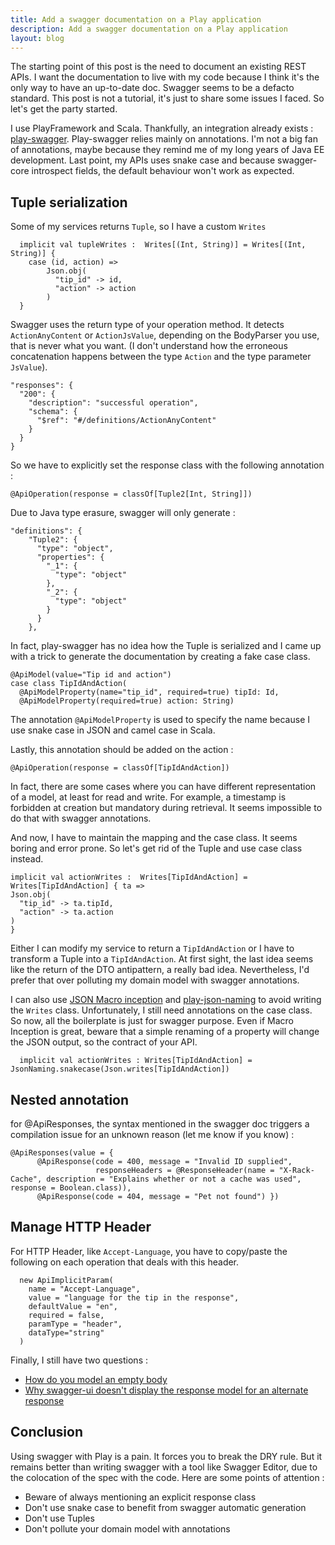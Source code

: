 ```yaml
---
title: Add a swagger documentation on a Play application
description: Add a swagger documentation on a Play application
layout: blog
---
```

The starting point of this post is the need to document an existing REST APIs. I want the
documentation to live with my code because I think it's the only way to have an up-to-date doc.
Swagger seems to be a defacto standard. This post is not a tutorial, it's just to share some issues
I faced. So let's get the party started.

I use PlayFramework and Scala. Thankfully, an integration already exists :
[play-swagger](https://github.com/swagger-api/swagger-play). Play-swagger relies mainly on
annotations. I'm not a big fan of annotations, maybe because they remind me of my long years of Java
EE development. Last point, my APIs uses snake case and because swagger-core introspect fields, the
default behaviour won't work as expected.

## Tuple serialization

Some of my services returns `Tuple`, so I have a custom `Writes`

```
  implicit val tupleWrites :  Writes[(Int, String)] = Writes[(Int, String)] {
    case (id, action) =>
        Json.obj(
          "tip_id" -> id,
          "action" -> action
        )
  }
```

Swagger uses the return type of your operation method. It detects `ActionAnyContent` or
`ActionJsValue`, depending on the BodyParser you use, that is never what you want. (I don't
understand how the erroneous concatenation happens between the type `Action` and the type parameter
`JsValue`).

```
"responses": {
  "200": {
    "description": "successful operation",
    "schema": {
      "$ref": "#/definitions/ActionAnyContent"
    }
  }
}
```

So we have to explicitly set the response class with the following annotation :

```
@ApiOperation(response = classOf[Tuple2[Int, String]])
```

Due to Java type erasure, swagger will only generate :

```
"definitions": {
    "Tuple2": {
      "type": "object",
      "properties": {
        "_1": {
          "type": "object"
        },
        "_2": {
          "type": "object"
        }
      }
    },
```

In fact, play-swagger has no idea how the Tuple is serialized and I came up with a trick to generate
the documentation by creating a fake case class.

```
@ApiModel(value="Tip id and action")
case class TipIdAndAction(
  @ApiModelProperty(name="tip_id", required=true) tipId: Id,
  @ApiModelProperty(required=true) action: String)
```

The annotation `@ApiModelProperty` is used to specify the name because I use snake case in JSON and
camel case in Scala.

Lastly, this annotation should be added on the action :

```
@ApiOperation(response = classOf[TipIdAndAction])
```

In fact, there are some cases where you can have different representation of a model, at least for
read and write. For example, a timestamp is forbidden at creation but mandatory during retrieval. It
seems impossible to do that with swagger annotations.

And now, I have to maintain the mapping and the case class. It seems boring and error prone. So
let's get rid of the Tuple and use case class instead.

```
implicit val actionWrites :  Writes[TipIdAndAction] = Writes[TipIdAndAction] { ta =>
Json.obj(
  "tip_id" -> ta.tipId,
  "action" -> ta.action
)
}
```

Either I can modify my service to return a `TipIdAndAction` or I have to transform a Tuple into a
`TipIdAndAction`. At first sight, the last idea seems like the return of the DTO antipattern, a
really bad idea. Nevertheless, I'd prefer that over polluting my domain model with swagger
annotations.

I can also use [JSON Macro
inception](https://playframework.com/documentation/2.4.x/ScalaJsonInception) and
[play-json-naming](https://github.com/tototoshi/play-json-naming) to avoid writing the `Writes`
class. Unfortunately, I still need annotations on the case class. So now, all the boilerplate is
just for swagger purpose. Even if Macro Inception is great, beware that a simple renaming of a
property will change the JSON output, so the contract of your API.

```
  implicit val actionWrites : Writes[TipIdAndAction] = JsonNaming.snakecase(Json.writes[TipIdAndAction])
```

## Nested annotation

for @ApiResponses, the syntax mentioned in the swagger doc triggers a compilation issue for an
unknown reason (let me know if you know) :

```
@ApiResponses(value = { 
      @ApiResponse(code = 400, message = "Invalid ID supplied", 
                   responseHeaders = @ResponseHeader(name = "X-Rack-Cache", description = "Explains whether or not a cache was used", response = Boolean.class)),
      @ApiResponse(code = 404, message = "Pet not found") })
```

## Manage HTTP Header

For HTTP Header, like `Accept-Language`, you have to copy/paste the following on each operation that
deals with this header.

```
  new ApiImplicitParam(
    name = "Accept-Language", 
    value = "language for the tip in the response", 
    defaultValue = "en", 
    required = false, 
    paramType = "header", 
    dataType="string"
  )
```

Finally, I still have two questions :

-   [How do you model an empty
    body](http://stackoverflow.com/questions/36306341/how-do-you-model-an-empty-body-with-swagger-annotation)
-   [Why swagger-ui doesn't display the response model for an alternate
    response](http://stackoverflow.com/questions/36304732/swagger-ui-doesnt-display-the-response-model-for-a-400)

## Conclusion

Using swagger with Play is a pain. It forces you to break the DRY rule. But it remains better than
writing swagger with a tool like Swagger Editor, due to the colocation of the spec with the code.
Here are some points of attention :

-   Beware of always mentioning an explicit response class
-   Don't use snake case to benefit from swagger automatic generation
-   Don't use Tuples
-   Don't pollute your domain model with annotations

